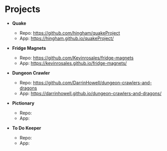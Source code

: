 # Projects

* **Quake**
  * Repo: https://github.com/hingham/quakeProject
  * App: https://hingham.github.io/quakeProject/
  
* **Fridge Magnets**
  * Repo: https://github.com/Kevinrosales/fridge-magnets
  * App: https://kevinrosales.github.io/fridge-magnets/
  
* **Dungeon Crawler**
  * Repo: https://github.com/DarrinHowell/dungeon-crawlers-and-dragons
  * App: https://darrinhowell.github.io/dungeon-crawlers-and-dragons/

* **Pictionary**
  * Repo: 
  * App: 
  
* **To Do Keeper**
  * Repo: 
  * App: 
